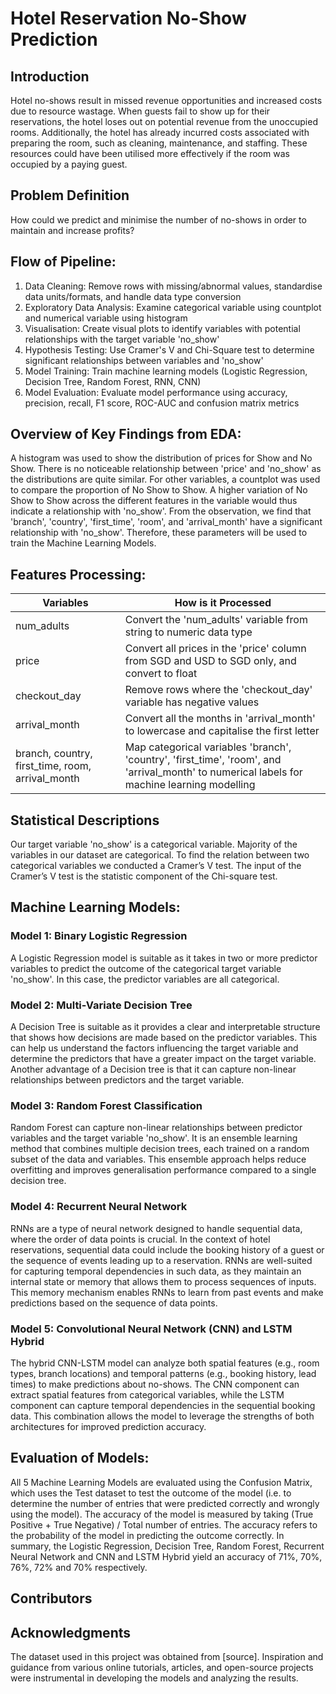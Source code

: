 <h1>Hotel Reservation No-Show Prediction</h1>

<h2>Introduction</h2>

Hotel no-shows result in missed revenue opportunities and increased costs due to resource wastage. When guests fail to show up for their reservations, the hotel loses out on potential revenue from the unoccupied rooms. Additionally, the hotel has already incurred costs associated with preparing the room, such as cleaning, maintenance, and staffing. These resources could have been utilised more effectively if the room was occupied by a paying guest.

<h2>Problem Definition</h2>

How could we predict and minimise the number of no-shows in order to maintain and increase profits?

<h2>Flow of Pipeline:</h2>

1. Data Cleaning: Remove rows with missing/abnormal values, standardise data units/formats, and handle data type conversion
2. Exploratory Data Analysis: Examine categorical variable using countplot and numerical variable using histogram
3. Visualisation: Create visual plots to identify variables with potential relationships with the target variable 'no_show'
4. Hypothesis Testing: Use Cramer's V and Chi-Square test to determine significant relationships between variables and 'no_show'
5. Model Training: Train machine learning models (Logistic Regression, Decision Tree, Random Forest, RNN, CNN)
6. Model Evaluation: Evaluate model performance using accuracy, precision, recall, F1 score, ROC-AUC and confusion matrix metrics

<h2>Overview of Key Findings from EDA:</h2>

A histogram was used to show the distribution of prices for Show and No Show. There is no noticeable relationship between 'price' and 'no_show' as the distributions are quite similar. For other variables, a countplot was used to compare the proportion of No Show to Show. A higher variation of No Show to Show across the different features in the variable would thus indicate a relationship with 'no_show'. From the observation, we find that 'branch', 'country', 'first_time', 'room', and 'arrival_month' have a significant relationship with 'no_show'. Therefore, these parameters will be used to train the Machine Learning Models.

<h2>Features Processing:</h2>

| Variables                             | How is it Processed                                                                                |
|-----------------------------------------------------|-----------------------------------------------------------------------------------------------|
| num_adults| Convert the 'num_adults' variable from string to numeric data type|
| price| Convert all prices in the 'price' column from SGD and USD to SGD only, and convert to float|
| checkout_day| Remove rows where the 'checkout_day' variable has negative values|
| arrival_month| Convert all the months in 'arrival_month' to lowercase and capitalise the first letter|
|branch, country, first_time, room, arrival_month| Map categorical variables 'branch', 'country', 'first_time', 'room', and 'arrival_month' to numerical labels for machine learning modelling|

<h2> Statistical Descriptions </h2>

Our target variable 'no_show' is a categorical variable. Majority of the variables in our dataset are categorical. To find the relation between two categorical variables we conducted a Cramer’s V test. The input of the Cramer’s V test is the statistic component of the Chi-square test.

<h2>Machine Learning Models:</h2>

<h3>Model 1: Binary Logistic Regression</h3>

A Logistic Regression model is suitable as it takes in two or more predictor variables to predict the outcome of the categorical target variable 'no_show'. In this case, the predictor variables are all categorical.

<h3>Model 2: Multi-Variate Decision Tree</h3>

A Decision Tree is suitable as it provides a clear and interpretable structure that shows how decisions are made based on the predictor variables. This can help us understand the factors influencing the target variable and determine the predictors that have a greater impact on the target variable. Another advantage of a Decision tree is that it can capture non-linear relationships between predictors and the target variable.

<h3>Model 3: Random Forest Classification</h3>

Random Forest can capture non-linear relationships between predictor variables and the target variable 'no_show'. It is an ensemble learning method that combines multiple decision trees, each trained on a random subset of the data and variables. This ensemble approach helps reduce overfitting and improves generalisation performance compared to a single decision tree.

<h3>Model 4: Recurrent Neural Network</h3>

RNNs are a type of neural network designed to handle sequential data, where the order of data points is crucial. In the context of hotel reservations, sequential data could include the booking history of a guest or the sequence of events leading up to a reservation. RNNs are well-suited for capturing temporal dependencies in such data, as they maintain an internal state or memory that allows them to process sequences of inputs. This memory mechanism enables RNNs to learn from past events and make predictions based on the sequence of data points.

<h3>Model 5: Convolutional Neural Network (CNN) and LSTM Hybrid</h3>

The hybrid CNN-LSTM model can analyze both spatial features (e.g., room types, branch locations) and temporal patterns (e.g., booking history, lead times) to make predictions about no-shows. The CNN component can extract spatial features from categorical variables, while the LSTM component can capture temporal dependencies in the sequential booking data. This combination allows the model to leverage the strengths of both architectures for improved prediction accuracy.

<h2>Evaluation of Models:</h2>

All 5 Machine Learning Models are evaluated using the Confusion Matrix, which uses the Test dataset to test the outcome of the model (i.e. to determine the number of entries that were predicted correctly and wrongly using the model). The accuracy of the model is measured by taking (True Positive + True Negative) / Total number of entries. The accuracy refers to the probability of the model in predicting the outcome correctly. In summary, the Logistic Regression, Decision Tree, Random Forest, Recurrent Neural Network and CNN and LSTM Hybrid yield an accuracy of 71%, 70%, 76%, 72% and 70% respectively.

<h2>Contributors</h2>

<h2> Acknowledgments </h2>

The dataset used in this project was obtained from [source].
Inspiration and guidance from various online tutorials, articles, and open-source projects were instrumental in developing the models and analyzing the results.
